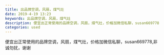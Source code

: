 ```yaml
---
title: 出品牌空调，风扇，煤气灶
date: 2019-4-19 13:23
keywords: 出品牌空调，风扇，煤气灶
description: 便宜出正常使用的品牌空调，风扇，煤气灶，价格加微信私聊，susan669778,非诚勿扰，谢谢
categories: used
---
```

<td class="t_f" id="postmessage_3548825">

便宜出正常使用的品牌空调，风扇，煤气灶，价格加微信私聊，susan669778,非诚勿扰，谢谢<br/>
<img alt="" border="0" class="zoom" data-cf-modified-1f0c1ba84588452c990472bf-="" file="http://www.flw.ph/data/appbyme/upload/image/201904/19/LFsQiS17q4iH.jpg" id="aimg_P92tz" lazyloadthumb="1" onclick="" onmouseover="" src="http://www.flw.ph/data/appbyme/upload/image/201904/19/LFsQiS17q4iH.jpg"/><br/>
<img alt="" border="0" class="zoom" data-cf-modified-1f0c1ba84588452c990472bf-="" file="http://www.flw.ph/data/appbyme/upload/image/201904/19/s5O8XocSlgHh.jpg" id="aimg_aEz9M" lazyloadthumb="1" onclick="" onmouseover="" src="http://www.flw.ph/data/appbyme/upload/image/201904/19/s5O8XocSlgHh.jpg"/><br/>
<img alt="" border="0" class="zoom" data-cf-modified-1f0c1ba84588452c990472bf-="" file="http://www.flw.ph/data/appbyme/upload/image/201904/19/KpC09lD0j16E.jpg" id="aimg_e8EDA" lazyloadthumb="1" onclick="" onmouseover="" src="http://www.flw.ph/data/appbyme/upload/image/201904/19/KpC09lD0j16E.jpg"/><br/>
<img alt="" border="0" class="zoom" data-cf-modified-1f0c1ba84588452c990472bf-="" file="http://www.flw.ph/data/appbyme/upload/image/201904/19/ToGqRUoetOFk.jpg" id="aimg_r5xmx" lazyloadthumb="1" onclick="" onmouseover="" src="http://www.flw.ph/data/appbyme/upload/image/201904/19/ToGqRUoetOFk.jpg"/><br/>
<img alt="" border="0" class="zoom" data-cf-modified-1f0c1ba84588452c990472bf-="" file="http://www.flw.ph/data/appbyme/upload/image/201904/19/3qxRUQntKASx.jpg" id="aimg_wNqgo" lazyloadthumb="1" onclick="" onmouseover="" src="http://www.flw.ph/data/appbyme/upload/image/201904/19/3qxRUQntKASx.jpg"/><br/>
<img alt="" border="0" class="zoom" data-cf-modified-1f0c1ba84588452c990472bf-="" file="http://www.flw.ph/data/appbyme/upload/image/201904/19/Iym5rh4Jg9gL.jpg" id="aimg_ZYBEm" lazyloadthumb="1" onclick="" onmouseover="" src="http://www.flw.ph/data/appbyme/upload/image/201904/19/Iym5rh4Jg9gL.jpg"/><br/>
</td>
